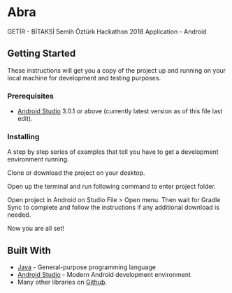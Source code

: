 # Abra
GETİR - BİTAKSİ Semih Öztürk Hackathon 2018 Application - Android

## Getting Started

These instructions will get you a copy of the project up and running on your local machine for development and testing purposes.

### Prerequisites

* [Android Studio](https://developer.android.com/studio/index.html) 3.0.1 or above (currently latest version as of this file last edit).

### Installing

A step by step series of examples that tell you have to get a development environment running.

Clone or download the project on your desktop.

Open up the terminal and run following command to enter project folder.

Open project in Android on Studio File > Open menu. Then wait for Gradle Sync to complete and follow the instructions if any additional download is needed.

Now you are all set!

## Built With

* [Java](https://java.com/) - General-purpose programming language
* [Android Studio](https://developer.android.com/studio/) - Modern Android development environment
* Many other libraries on [Github](https://github.com).
